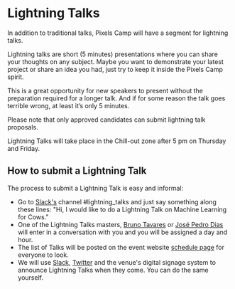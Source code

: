 # Lightning Talks

In addition to traditional talks, Pixels Camp will have a segment for lightning talks.

Lightning talks are short (5 minutes) presentations where you can share your thoughts on any subject. Maybe you want to demonstrate your latest project or share an idea you had, just try to keep it inside the Pixels Camp spirit.

This is a great opportunity for new speakers to present without the preparation required for a longer talk. And if for some reason the talk goes terrible wrong, at least it’s only 5 minutes.

Please note that only approved candidates can submit lightning talk proposals.

Lightning Talks will take place in the Chill-out zone after 5 pm on Thursday and Friday.

## How to submit a Lightning Talk

The process to submit a Lightning Talk is easy and informal:

* Go to [Slack's][1] channel #lightning_talks and just say something along these lines: "Hi, I would like to do a Lightning Talk on Machine Learning for Cows."
* One of the Lightning Talks masters, [Bruno Tavares][2] or [José Pedro Dias][5] will enter in a conversation with you and you will be assigned a day and hour.
* The list of Talks will be posted on the event website [schedule page][4] for everyone to look.
* We will use [Slack][1], [Twitter][4] and the venue's digital signage system to announce Lightning Talks when they come. You can do the same yourself.

[1]: https://github.com/PixelsCamp/docs/blob/master/SLACK.md
[2]: https://pixels.camp/Anmo
[3]: https://pixels.camp/schedule/
[4]: https://twitter.com/pixelscamp
[5]: https://pixels.camp/JosePedroDias
